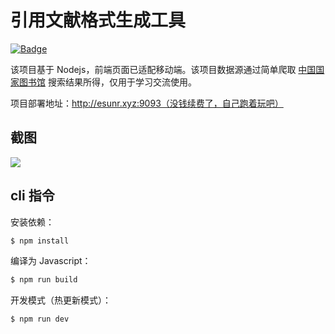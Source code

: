 # 引用文献格式生成工具

[![Badge](https://img.shields.io/badge/TPL-koa--template--ts-blue)](https://github.com/EsunR/koa-template-ts)

该项目基于 Nodejs，前端页面已适配移动端。该项目数据源通过简单爬取 [中国国家图书馆](http://find.nlc.cn) 搜索结果所得，仅用于学习交流使用。

项目部署地址：http://esunr.xyz:9093（没钱续费了，自己跑着玩吧）

## 截图

![](http://img.cdn.esunr.xyz/markdown/引用.jpg)

## cli 指令

安装依赖：

```sh
$ npm install
```

编译为 Javascript：

```sh
$ npm run build
```

开发模式（热更新模式）：

```sh
$ npm run dev
```
